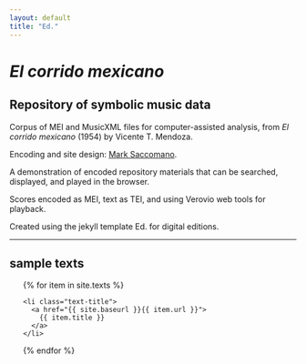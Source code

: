 ```yaml
---
layout: default
title: "Ed."
---
```


# _El corrido mexicano_

## Repository of symbolic music data

Corpus of MEI and MusicXML files for computer-assisted analysis, from _El corrido mexicano_ (1954) by Vicente T. Mendoza.


Encoding and site design: [Mark Saccomano](https://mss2221.github.io/saccomano/).


A demonstration of encoded repository materials that can be searched, displayed, and played in the browser.

Scores encoded as MEI, text as TEI, and using Verovio web tools for playback.

Created using the jekyll template Ed. for digital editions.



<hr>

<div class="toc">
  <h2>sample texts</h2>
  <ul class="texts">
  {% for item in site.texts %}

    <li class="text-title">
      <a href="{{ site.baseurl }}{{ item.url }}">
        {{ item.title }}
      </a>
    </li>
  {% endfor %}
  </ul>
</div>
